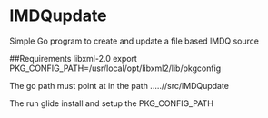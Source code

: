# lMDQupdate
Simple Go program to create and update a file based lMDQ source


##Requirements
libxml-2.0
export PKG_CONFIG_PATH=/usr/local/opt/libxml2/lib/pkgconfig

The go path must point at <foldername> in the path ...../<foldername>/src/lMDQupdate

The run glide install and setup the PKG_CONFIG_PATH
